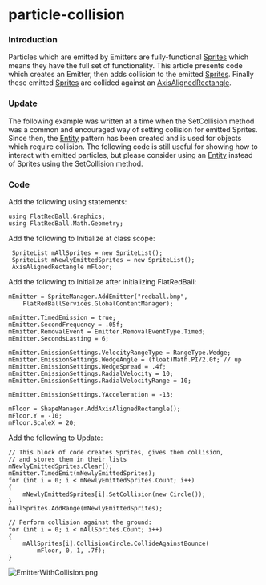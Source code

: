 # particle-collision

### Introduction

Particles which are emitted by Emitters are fully-functional [Sprites](../../../../../../frb/docs/index.php) which means they have the full set of functionality. This article presents code which creates an Emitter, then adds collision to the emitted [Sprites](../../../../../../frb/docs/index.php). Finally these emitted [Sprites](../../../../../../frb/docs/index.php) are collided against an [AxisAlignedRectangle](../../../../../../frb/docs/index.php).

### Update

The following example was written at a time when the SetCollision method was a common and encouraged way of setting collision for emitted Sprites. Since then, the [Entity](../../../../../../frb/docs/index.php) pattern has been created and is used for objects which require collision. The following code is still useful for showing how to interact with emitted particles, but please consider using an [Entity](../../../../../../frb/docs/index.php) instead of Sprites using the SetCollision method.

### Code

Add the following using statements:

```
using FlatRedBall.Graphics;
using FlatRedBall.Math.Geometry;
```

Add the following to Initialize at class scope:

```
 SpriteList mAllSprites = new SpriteList();
 SpriteList mNewlyEmittedSprites = new SpriteList();
 AxisAlignedRectangle mFloor;
```

Add the following to Initialize after initializing FlatRedBall:

```
mEmitter = SpriteManager.AddEmitter("redball.bmp",
    FlatRedBallServices.GlobalContentManager);

mEmitter.TimedEmission = true;
mEmitter.SecondFrequency = .05f;
mEmitter.RemovalEvent = Emitter.RemovalEventType.Timed;
mEmitter.SecondsLasting = 6;

mEmitter.EmissionSettings.VelocityRangeType = RangeType.Wedge;
mEmitter.EmissionSettings.WedgeAngle = (float)Math.PI/2.0f; // up
mEmitter.EmissionSettings.WedgeSpread = .4f;
mEmitter.EmissionSettings.RadialVelocity = 10;
mEmitter.EmissionSettings.RadialVelocityRange = 10;

mEmitter.EmissionSettings.YAcceleration = -13;

mFloor = ShapeManager.AddAxisAlignedRectangle();
mFloor.Y = -10;
mFloor.ScaleX = 20;
```

Add the following to Update:

```
// This block of code creates Sprites, gives them collision,
// and stores them in their lists
mNewlyEmittedSprites.Clear();
mEmitter.TimedEmit(mNewlyEmittedSprites);
for (int i = 0; i < mNewlyEmittedSprites.Count; i++)
{
    mNewlyEmittedSprites[i].SetCollision(new Circle());
}
mAllSprites.AddRange(mNewlyEmittedSprites);

// Perform collision against the ground:
for (int i = 0; i < mAllSprites.Count; i++)
{
    mAllSprites[i].CollisionCircle.CollideAgainstBounce(
        mFloor, 0, 1, .7f);
}
```

![EmitterWithCollision.png](../../../../../../media/migrated\_media-EmitterWithCollision.png)
